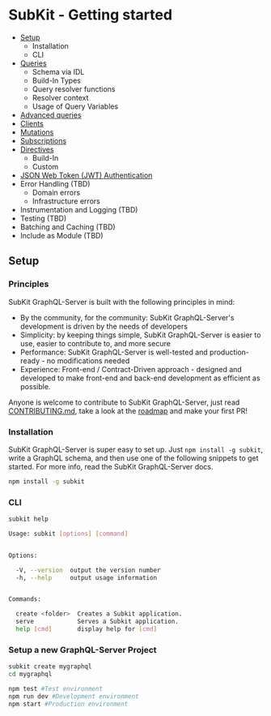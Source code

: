 # SubKit - Getting started

* [Setup](#setup)
  * Installation
  * CLI
* [Queries](queries.md)
  * Schema via IDL
  * Build-In Types
  * Query resolver functions
  * Resolver context
  * Usage of Query Variables
* [Advanced queries](advanced-queries.md)
* [Clients](clients.md)
* [Mutations](mutations.md)
* [Subscriptions](subscriptions.md)
* [Directives](directives.md)
  * Build-In
  * Custom
* [JSON Web Token (JWT) Authentication](jwt-auth.md)
* Error Handling (TBD)
  * Domain errors
  * Infrastructure errors
* Instrumentation and Logging (TBD)
* Testing (TBD)
* Batching and Caching (TBD)
* Include as Module (TBD)

## Setup

### Principles

SubKit GraphQL-Server is built with the following principles in mind:

* By the community, for the community: SubKit GraphQL-Server's development is driven by the needs of developers
* Simplicity: by keeping things simple, SubKit GraphQL-Server is easier to use, easier to contribute to, and more secure
* Performance: SubKit GraphQL-Server is well-tested and production-ready - no modifications needed
* Experience: Front-end / Contract-Driven approach - designed and developed to make front-end and back-end development as efficient as possible.

Anyone is welcome to contribute to SubKit GraphQL-Server, just read [CONTRIBUTING.md](../CONTRIBUTING.md), take a look at the [roadmap](ROADMAP.md) and make your first PR!

### Installation

SubKit GraphQL-Server is super easy to set up. Just `npm install -g subkit`, write a GraphQL schema, and then use one of the following snippets to get started. For more info, read the SubKit GraphQL-Server docs.

```bash
npm install -g subkit
```

### CLI

```bash
subkit help
```

```bash
Usage: subkit [options] [command]


Options:

  -V, --version  output the version number
  -h, --help     output usage information


Commands:

  create <folder>  Creates a Subkit application.
  serve            Serves a Subkit application.
  help [cmd]       display help for [cmd]
```

### Setup a new GraphQL-Server Project

```bash
subkit create mygraphql
cd mygraphql

npm test #Test environment
npm run dev #Development environment
npm start #Production environment
```